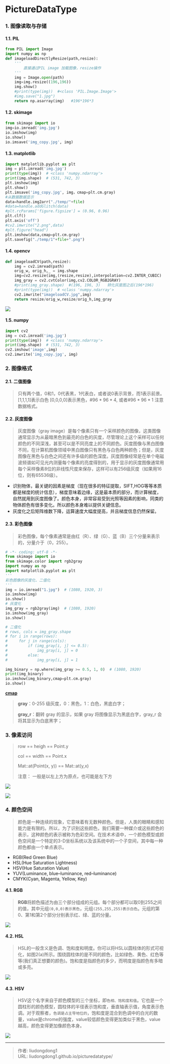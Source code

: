 # PictureDataType


### 1. 图像读取与存储

#### 1.1. PIL

```python
from PIL import Image
import numpy as np
def imageloadDirectlyResize(path,resize):
    '''
        直接通过PIL image 加载图像，resize操作
    '''
    img = Image.open(path)
    img=img.resize((196,196))
    img.show()
    #print(type(img))  #<class 'PIL.Image.Image'>
    #img.save("1.jpg")
    return np.asarray(img)   #196*196*3
```

#### 1.2. skimage

```python
from skimage import io
img=io.imread('img.jpg')
io.imshow(img)
io.show()
io.imsave('img_copy.jpg', img)
```

#### 1.3. matplotlib

```python
import matplotlib.pyplot as plt
img = plt.imread('img.jpg')
print(type(img))  # <class 'numpy.ndarray'>
print(img.shape)  # (531, 742, 3)
plt.imshow(img)
plt.show()
plt.imsave('img_copy.jpg', img，cmap=plt.cm.gray)
#从数据数据显示
data=handle.img2arr("./temp/"+file)
#data=handle.addGlitch(data)
#plt.rcParams['figure.figsize'] = (0.96, 0.96)
plt.clf()
plt.axis('off')
#cv2.imwrite("2.png",data)
#plt.figure("head")
plt.imshow(data,cmap=plt.cm.gray)
plt.savefig("./temp/1"+file+".png")
```

#### 1.4. opencv

```python
def imageloadCV(path,resize):
    img = cv2.imread(path)
    orig_w, orig_h,_ = img.shape
    img=cv2.resize(img,(resize,resize),interpolation=cv2.INTER_CUBIC)
    img_gray = cv2.cvtColor(img,cv2.COLOR_RGB2GRAY)
    #print(img_gray.shape)  #(196, 196, 3)   转化灰度图之后(196*196)
    #print(type(img))  # <class 'numpy.ndarray'>
    cv2.imwrite("imageloadCV.jpg",img)
    return resize/orig_w,resize/orig_h,img_gray
```

![](https://gitee.com/github-25970295/blogpictureV2/raw/master/image-20210516154604079.png)

#### 1.5. numpy

```python
import cv2
img = cv2.imread('img.jpg')
print(type(img))  # <class 'numpy.ndarray'>
print(img.shape)  # (531, 742, 3)
cv2.imshow('image',img)
cv2.imwrite('img_copy.jpg', img)
```

### 2. 图像格式

#### 2.1. 二值图像

> 只有两个值，0和1，0代表黑，1代表白，或者说0表示背景，而1表示前景。 [1,1,1,1]表示白色 [0,0,0,0]表示黑色，$\# 96*96*4$, 或者$\# 96*96*1$ 注意数据格式。

#### 2.2. 灰度图像

> 灰度图像（gray image）是每个像素只有一个采样颜色的图像，这类图像通常显示为从最暗黑色到最亮的白色的灰度，尽管理论上这个采样可以任何颜色的不同深浅，甚至可以是不同亮度上的不同颜色。灰度图像与黑白图像不同，在计算机图像领域中黑白图像只有黑色与白色两种颜色；但是，灰度图像在黑色与白色之间还有许多级的颜色深度。灰度图像经常是在单个电磁波频谱如可见光内测量每个像素的亮度得到的，用于显示的灰度图像通常用每个采样像素8位的非线性尺度来保存，这样可以有256级灰度（如果用16位，则有65536级）。 

- 识别物体，最关键的因素是梯度（现在很多的特征提取，SIFT,HOG等等本质都是梯度的统计信息），梯度意味着边缘，这是最本质的部分，而计算梯度，自然就用到灰度图像了。颜色本身，非常容易受到光照等因素的影响，同类的物体颜色有很多变化。所以颜色本身难以提供关键信息。
- 灰度化之后矩阵维数下降，运算速度大幅度提高，并且梯度信息仍然保留。

#### 2.3. 彩色图像

> 彩色图像，每个像素通常是由红（R）、绿（G）、蓝（B）三个分量来表示的，分量介于（0，255）。

```python
# -*- coding: utf-8 -*-
from skimage import io
from skimage.color import rgb2gray
import numpy as np
import matplotlib.pyplot as plt
'''
彩色图像的灰度化、二值化
'''
img = io.imread("1.jpg")  # (1080, 1920, 3)
io.imshow(img)
io.show()
# 灰度化
img_gray = rgb2gray(img)  # (1080, 1920)
io.imshow(img_gray)
io.show()

# 二值化
# rows, cols = img_gray.shape
# for i in range(rows):
#     for j in range(cols):
#         if (img_gray[i, j] <= 0.5):
#             img_gray[i, j] = 0
#         else:
#             img_gray[i, j] = 1
 
img_binary = np.where(img_gray >= 0.5, 1, 0)  # (1080, 1920)
print(img_binary)
io.imshow(img_binary,cmap=plt.cm.gray)
io.show()
```

**[cmap](https://matplotlib.org/3.1.1/tutorials/colors/colormaps.html)**

> **gray**：0-255 级灰度，0：黑色，1：白色，黑底白字；
>
> **gray_r**：翻转 gray 的显示，如果 gray 将图像显示为黑底白字，gray_r 会将其显示为白底黑字；

### 3. 像素访问

> row == heigh == Point.y
>
> col == width == Point.x
>
> Mat::at(Point(x, y)) == Mat::at(y,x)
>
> 注意： 一般是以左上方为原点，也可能是左下方

![](https://gitee.com/github-25970295/blogImage/raw/master/img/image-20201027093952408.png)

![](https://gitee.com/github-25970295/blogImage/raw/master/img/image-20201027132339343.png)

### 4. 颜色空间

> 颜色是一种连续的现象，它意味着有无数种颜色。但是，人类的眼睛和感知能力是有限的。所以，为了识别这些颜色，我们需要一种媒介或这些颜色的表示，这种颜色的表示被称为色彩空间。在技术术语中，一个颜色模型或颜色空间是一个特定的3-D坐标系统以及该系统中的一个子空间，其中每一种颜色都由一个单点表示。

- RGB(Red Green Blue)
- HSL(Hue Saturation Lightness)
- HSV(Hue Saturation Value)
- YUV(Luminance, blue–luminance, red–luminance)
- CMYK(Cyan, Magenta, Yellow, Key)

#### 4.1.  RGB

> **RGB**将颜色描述为由三个部分组成的元组。每个部分都可以取0到255之间的值，其中元组`(0,0,0)表示黑色`，元组`(255,255,255)表示白色`。元组的第0、第1和第2个部分分别表示红、绿、蓝的分量。

![](https://gitee.com/github-25970295/blogImage/raw/master/img/image-20201213103931034.png)

#### 4.2.  HSL

> HSL的一般含义是色调、饱和度和明度。你可以将HSL以圆柱体的形式可视化，如图2(a)所示。围绕圆柱体的是不同的颜色，比如绿色、黄色、红色等等(我们真正想要的颜色)。饱和度是指颜色的多少，而明度是指颜色有多暗或多亮。

![](https://gitee.com/github-25970295/blogImage/raw/master/img/image-20201213104224305.png)

#### 4.3. HSV

> HSV这个名字来自于颜色模型的三个坐标，即`色相、饱和度和值`。它也是一个圆柱形的颜色模型，圆柱体的半径表示饱和度，垂直轴表示值，角度表示色调。对于观察者，`色调是占主导地位的`，饱和度是混合到色调中的白光的数量，value是chrome的强度，value较低颜色变得更加类似于黑色，value越高，颜色变得更加像颜色本身。

![](https://gitee.com/github-25970295/blogImage/raw/master/img/image-20201213104334553.png)

---

> 作者: liudongdong1  
> URL: liudongdong1.github.io/picturedatatype/  

